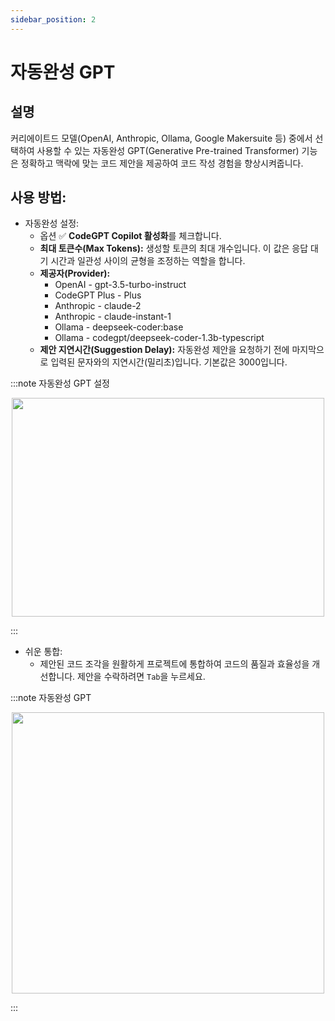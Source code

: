```yaml
---
sidebar_position: 2
---
```


# 자동완성 GPT

## 설명
커리에이트드 모델(OpenAI, Anthropic, Ollama, Google Makersuite 등) 중에서 선택하여 사용할 수 있는 자동완성 GPT(Generative Pre-trained Transformer) 기능은 정확하고 맥락에 맞는 코드 제안을 제공하여 코드 작성 경험을 향상시켜줍니다.

## 사용 방법:
- 자동완성 설정:
    - 옵션 ✅ **CodeGPT Copilot 활성화**를 체크합니다.
    - **최대 토큰수(Max Tokens):** 생성할 토큰의 최대 개수입니다. 이 값은 응답 대기 시간과 일관성 사이의 균형을 조정하는 역할을 합니다.
    - **제공자(Provider):**
        - OpenAI - gpt-3.5-turbo-instruct
        - CodeGPT Plus - Plus
        - Anthropic - claude-2
        - Anthropic - claude-instant-1
        - Ollama - deepseek-coder:base
        - Ollama - codegpt/deepseek-coder-1.3b-typescript
    - **제안 지연시간(Suggestion Delay):** 자동완성 제안을 요청하기 전에 마지막으로 입력된 문자와의 지연시간(밀리초)입니다. 기본값은 3000입니다.

:::note 자동완성 GPT 설정
<p align="center">
      <img width="500" height="350" src="https://github.com/davila7/code-gpt-docs/assets/37567214/14693326-ee6c-4696-875b-b360188b969d" />
</p>
:::

- 쉬운 통합:
    - 제안된 코드 조각을 원활하게 프로젝트에 통합하여 코드의 품질과 효율성을 개선합니다. 제안을 수락하려면 `Tab`을 누르세요.

:::note 자동완성 GPT
<p align="center">
      <img width="500" height="450" src="https://github.com/davila7/code-gpt-docs/assets/37567214/a3f1d2b5-fc0b-4338-926d-287fcb02465c" />
</p>
:::
